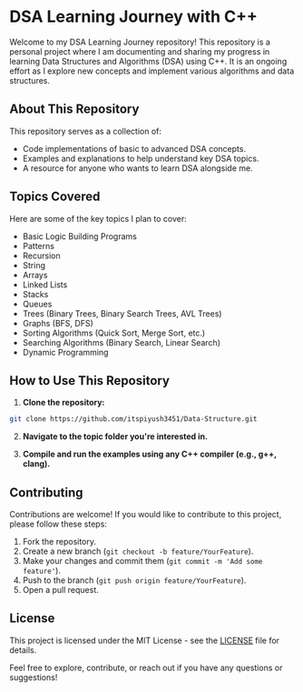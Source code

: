 # DSA Learning Journey with C++

Welcome to my DSA Learning Journey repository! This repository is a personal project where I am documenting and sharing my progress in learning Data Structures and Algorithms (DSA) using C++. It is an ongoing effort as I explore new concepts and implement various algorithms and data structures.

## About This Repository

This repository serves as a collection of:

- Code implementations of basic to advanced DSA concepts.
- Examples and explanations to help understand key DSA topics.
- A resource for anyone who wants to learn DSA alongside me.

## Topics Covered

Here are some of the key topics I plan to cover:


- Basic Logic Building Programs
- Patterns
- Recursion
- String
- Arrays
- Linked Lists
- Stacks
- Queues
- Trees (Binary Trees, Binary Search Trees, AVL Trees)
- Graphs (BFS, DFS)
- Sorting Algorithms (Quick Sort, Merge Sort, etc.)
- Searching Algorithms (Binary Search, Linear Search)
- Dynamic Programming

## How to Use This Repository

1. **Clone the repository:**

```bash
git clone https://github.com/itspiyush3451/Data-Structure.git
```



2. **Navigate to the topic folder you're interested in.**

3. **Compile and run the examples using any C++ compiler (e.g., g++, clang).**

## Contributing

Contributions are welcome! If you would like to contribute to this project, please follow these steps:

1. Fork the repository.
2. Create a new branch (`git checkout -b feature/YourFeature`).
3. Make your changes and commit them (`git commit -m 'Add some feature'`).
4. Push to the branch (`git push origin feature/YourFeature`).
5. Open a pull request.

## License

This project is licensed under the MIT License - see the [LICENSE](LICENSE) file for details.

Feel free to explore, contribute, or reach out if you have any questions or suggestions!



